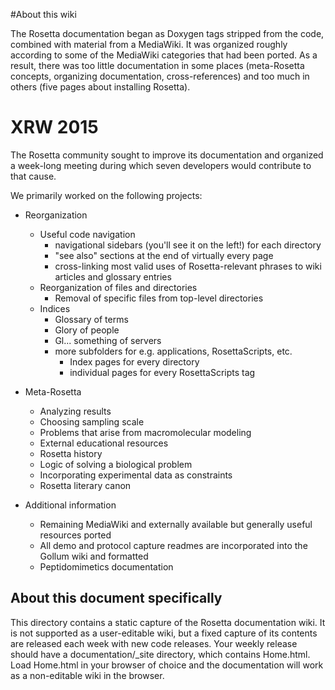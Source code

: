 #About this wiki

The Rosetta documentation began as Doxygen tags stripped from the code, combined with material from a MediaWiki.
It was organized roughly according to some of the MediaWiki categories that had been ported. As a result, there was too little documentation in some places (meta-Rosetta concepts, organizing documentation, cross-references) and too much in others (five pages about installing Rosetta).

XRW 2015
==========
The Rosetta community sought to improve its documentation and organized a week-long meeting during which seven developers would contribute to that cause.

We primarily worked on the following projects:
* Reorganization
	* Useful code navigation
		* navigational sidebars (you'll see it on the left!) for each directory
		* "see also" sections at the end of virtually every page
		* cross-linking most valid uses of Rosetta-relevant phrases to wiki articles and glossary entries
	* Reorganization of files and directories
		* Removal of specific files from top-level directories
	* Indices
		* Glossary of terms
		* Glory of people
		* Gl... something of servers
		* more subfolders for e.g. applications, RosettaScripts, etc.
			* Index pages for every directory
			* individual pages for every RosettaScripts tag

* Meta-Rosetta
	* Analyzing results
	* Choosing sampling scale
	* Problems that arise from macromolecular modeling
	* External educational resources
	* Rosetta history
	* Logic of solving a biological problem
	* Incorporating experimental data as constraints
	* Rosetta literary canon

* Additional information
	* Remaining MediaWiki and externally available but generally useful resources ported
	* All demo and protocol capture readmes are incorporated into the Gollum wiki and formatted 
	* Peptidomimetics documentation



## About this document specifically

This directory contains a static capture of the Rosetta documentation wiki.  It is not supported as a user-editable wiki, but a fixed capture of its contents are released each week with new code releases.  Your weekly release should have a documentation/_site directory, which contains Home.html.  Load Home.html in your browser of choice and the documentation will work as a non-editable wiki in the browser.
